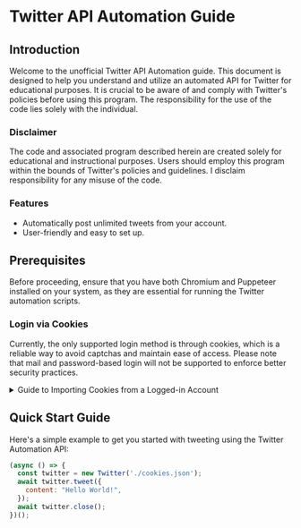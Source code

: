 # Twitter API Automation Guide

## Introduction
Welcome to the unofficial Twitter API Automation guide. This document is designed to help you understand and utilize an automated API for Twitter for educational purposes. It is crucial to be aware of and comply with Twitter's policies before using this program. The responsibility for the use of the code lies solely with the individual.

### Disclaimer
The code and associated program described herein are created solely for educational and instructional purposes. Users should employ this program within the bounds of Twitter's policies and guidelines. I disclaim responsibility for any misuse of the code.

### Features
- Automatically post unlimited tweets from your account.
- User-friendly and easy to set up.

## Prerequisites
Before proceeding, ensure that you have both Chromium and Puppeteer installed on your system, as they are essential for running the Twitter automation scripts.

### Login via Cookies
Currently, the only supported login method is through cookies, which is a reliable way to avoid captchas and maintain ease of access. Please note that mail and password-based login will not be supported to enforce better security practices.

<details>
<summary>Guide to Importing Cookies from a Logged-in Account</summary>

To import cookies, you need to obtain them in JSON format. This can be done using the following steps:

1. Install the "EditThisCookie" extension, available at the [Chrome Web Store](https://chrome.google.com/webstore/detail/editthiscookie/fngmhnnpilhplaeedifhccceomclgfbg).
2. Navigate to [Twitter.com](https://twitter.com/home) and sign in to your account.
3. Click on the "EditThisCookie" extension icon.
4. Use the "Export Cookies" feature within the extension to save your cookies to a JSON file.

Place the exported cookies.json file in the same directory as your Twitter automation script or redirect to specific path.
</details>

## Quick Start Guide

Here's a simple example to get you started with tweeting using the Twitter Automation API:


```js
(async () => {
  const twitter = new Twitter('./cookies.json');
  await twitter.tweet({
    content: "Hello World!",
  });
  await twitter.close();
})();
```

